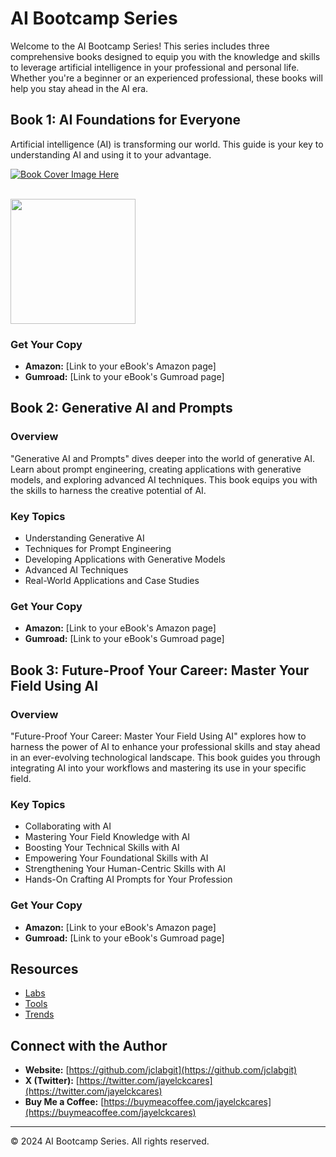 # AI Bootcamp Series

Welcome to the AI Bootcamp Series! This series includes three comprehensive books designed to equip you with the knowledge and skills to leverage artificial intelligence in your professional and personal life. Whether you're a beginner or an experienced professional, these books will help you stay ahead in the AI era.

## Book 1: AI Foundations for Everyone

Artificial intelligence (AI) is transforming our world. This guide is your key to understanding AI and using it to your advantage.

[![Book Cover Image Here](link-to-book-cover-image.jpg)]()

<br>
<img src="https://m.media-amazon.com/imagesRemove/I/61Voi7GvAVL._SL1500_.jpg" width="200"></img>

### Get Your Copy

* **Amazon:** [Link to your eBook's Amazon page]
* **Gumroad:** [Link to your eBook's Gumroad page]

## Book 2: Generative AI and Prompts

### Overview

"Generative AI and Prompts" dives deeper into the world of generative AI. Learn about prompt engineering, creating applications with generative models, and exploring advanced AI techniques. This book equips you with the skills to harness the creative potential of AI.

### Key Topics

- Understanding Generative AI
- Techniques for Prompt Engineering
- Developing Applications with Generative Models
- Advanced AI Techniques
- Real-World Applications and Case Studies

### Get Your Copy

* **Amazon:** [Link to your eBook's Amazon page]
* **Gumroad:** [Link to your eBook's Gumroad page]

## Book 3: Future-Proof Your Career: Master Your Field Using AI

### Overview

"Future-Proof Your Career: Master Your Field Using AI" explores how to harness the power of AI to enhance your professional skills and stay ahead in an ever-evolving technological landscape. This book guides you through integrating AI into your workflows and mastering its use in your specific field.

### Key Topics

- Collaborating with AI
- Mastering Your Field Knowledge with AI
- Boosting Your Technical Skills with AI
- Empowering Your Foundational Skills with AI
- Strengthening Your Human-Centric Skills with AI
- Hands-On Crafting AI Prompts for Your Profession

### Get Your Copy

* **Amazon:** [Link to your eBook's Amazon page]
* **Gumroad:** [Link to your eBook's Gumroad page]

## Resources

* [Labs](Labs.md)
* [Tools](Tools.md)
* [Trends](Trends.md)

## Connect with the Author

* **Website:** [https://github.com/jclabgit](https://github.com/jclabgit)
* **X (Twitter):** [https://twitter.com/jayelckcares](https://twitter.com/jayelckcares)
* **Buy Me a Coffee:** [https://buymeacoffee.com/jayelckcares](https://buymeacoffee.com/jayelckcares)

---

© 2024 AI Bootcamp Series. All rights reserved.
